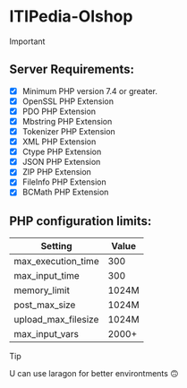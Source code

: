 # ITIPedia-Olshop

> [!IMPORTANT]
> ## Server Requirements:
> - [x] Minimum PHP version 7.4 or greater.
> - [x] OpenSSL PHP Extension
> - [x] PDO PHP Extension
> - [x] Mbstring PHP Extension
> - [x] Tokenizer PHP Extension
> - [x] XML PHP Extension
> - [x] Ctype PHP Extension
> - [x] JSON PHP Extension
> - [x] ZIP PHP Extension
> - [x] FileInfo PHP Extension
> - [x] BCMath PHP Extension
> ## PHP configuration limits:
> | Setting              | Value    |
> |----------------------|----------|
> | max_execution_time   | 300      |
> | max_input_time       | 300      |
> | memory_limit         | 1024M    |
> | post_max_size        | 1024M    |
> | upload_max_filesize  | 1024M    |
> | max_input_vars       | 2000+    |

> [!TIP]
U can use laragon for better environtments :upside_down_face:
